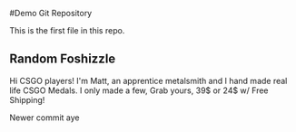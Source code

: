 #Demo Git Repository

This is the first file in this repo.

## Random Foshizzle

Hi CSGO players! I'm Matt, an apprentice metalsmith and I hand made real life CSGO Medals. I only made a few, Grab yours, 39$ or 24$ w/ Free Shipping!


Newer commit aye